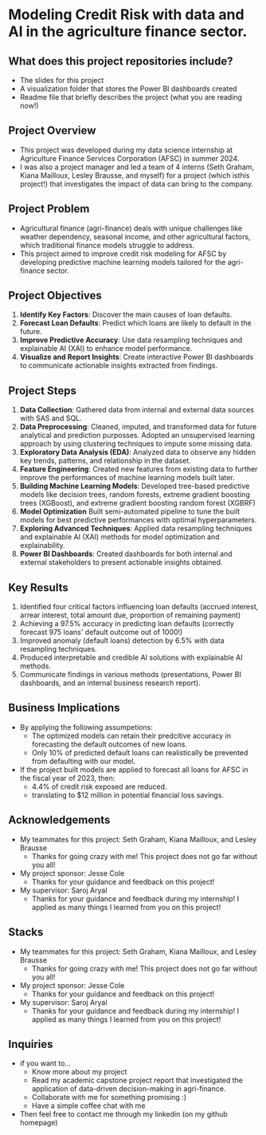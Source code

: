 # Modeling Credit Risk with data and AI in the agriculture finance sector.

## What does this project repositories include?
* The slides for this project
* A visualization folder that stores the Power BI dashboards created
* Readme file that briefly describes the project (what you are reading now!)


## Project Overview
* This project was developed during my data science internship at Agriculture Finance Services Corporation (AFSC) in summer 2024.
* I was also a project manager and led a team of 4 interns (Seth Graham, Kiana Mailloux, Lesley Brausse, and myself) for a project (which isthis project!) that investigates the impact of data can bring to the company.

## Project Problem
* Agricultural finance (agri-finance) deals with unique challenges like weather dependency, seasonal income, and other agricultural factors, which traditional finance models struggle to address. 
* This project aimed to improve credit risk modeling for AFSC by developing predictive machine learning models tailored for the agri-finance sector.

## Project Objectives
1. **Identify Key Factors**: Discover the main causes of loan defaults.
2. **Forecast Loan Defaults**: Predict which loans are likely to default in the future.
3. **Improve Predictive Accuracy**: Use data resampling techniques and explainable AI (XAI) to enhance model performance.
4. **Visualize and Report Insights**: Create interactive Power BI dashboards to communicate actionable insights extracted from findings.

## Project Steps
1. **Data Collection**: Gathered data from internal and external data sources with SAS and SQL.
2. **Data Preprocessing**: Cleaned, imputed, and transformed data for future analytical and prediction purposses. Adopted an unsupervised learning approach by using clustering techniques to impute some missing data.
3. **Exploratory Data Analysis (EDA)**: Analyzed data to observe any hidden key trends, patterns, and relationship in the dataset.
4. **Feature Engineering**: Created new features from existing data to further improve the performances of machine learning models built later.
5. **Building Machine Learning Models**: Developed tree-based predictive models like decision trees, random forests, extreme gradient boosting trees (XGBoost), and extreme gradient boosting random forest (XGBRF)
6. **Model Optimization** Built semi-automated pipeline to tune the built models for best predictive performances with optimal hyperparameters.
7. **Exploring Advanced Techniques**: Applied data resampling techniques and explainable AI (XAI) methods for model optimization and explainability.
8. **Power BI Dashboards**: Created dashboards for both internal and external stakeholders to present actionable insights obtained.

## Key Results
1. Identified four critical factors influencing loan defaults (accrued interest, arrear interest, total amount due, proportion of remaining payment)
2. Achieving a 97.5% accuracy in predicting loan defaults (correctly forecast 975 loans' default outcome out of 1000!)
3. Improved anomaly (default loans) detection by 6.5% with data resampling techniques.
4. Produced interpretable and credible AI solutions with explainable AI methods.
5. Communicate findings in various methods (presentations, Power BI dashboards, and an internal business research report).

## Business Implications
* By applying the following assumpetions:
   * The optimized models can retain their predcitive accuracy in forecasting the default outcomes of new loans.
   * Only 10% of predicted default loans can realistically be prevented from defaulting with our model.
* If the project built models are applied to forecast all loans for AFSC in the fiscal year of 2023, then:
    * 4.4% of credit risk exposed are reduced.
    * translating to $12 million in potential financial loss savings.
 

## Acknowledgements
* My teammates for this project: Seth Graham, Kiana Mailloux, and Lesley Brausse 
    * Thanks for going crazy with me! This project does not go far without you all!
* My project sponsor: Jesse Cole
    * Thanks for your guidance and feedback on this project!
* My supervisor: Saroj Aryal
    * Thanks for your guidance and feedback during my internship! I applied as many things I learned from you on this project!

## Stacks
* My teammates for this project: Seth Graham, Kiana Mailloux, and Lesley Brausse 
    * Thanks for going crazy with me! This project does not go far without you all!
* My project sponsor: Jesse Cole
    * Thanks for your guidance and feedback on this project!
* My supervisor: Saroj Aryal
    * Thanks for your guidance and feedback during my internship! I applied as many things I learned from you on this project!

## Inquiries
* if you want to...
     * Know more about my project
     * Read my academic capstone project report that investigated the application of data-driven decision-making in agri-finance. 
     * Collaborate with me for something promising :)
     * Have a simple coffee chat with me
* Then feel free to contact me through my linkedin (on my github homepage)
